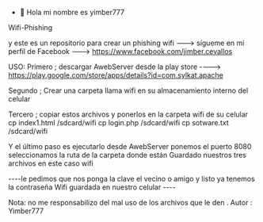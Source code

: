 - 👋 Hola mi nombre es yimber777 

Wifi-Phishing

y este es un repositorio para crear un phishing wifi
---> sígueme en mi perfil de Facebook 
---> https://www.facebook.com/jimber.cevallos

USO:
Primero ; descargar AwebServer desde la play store
----> https://play.google.com/store/apps/details?id=com.sylkat.apache

Segundo ; Crear una carpeta llama wifi en su almacenamiento interno del celular

Tercero ; copiar estos archivos y ponerlos en la carpeta wifi de su celular
cp index1.html /sdcard/wifi
cp login.php /sdcard/wifi
cp sotware.txt /sdcard/wifi

Y el último paso es ejecutarlo desde AwebServer ponemos el puerto 8080 seleccionamos la ruta de la carpeta donde están
Guardado nuestros tres archivos en este caso wifi 

----le pedimos que nos ponga la clave el vecino o amigo y listo ya tenemos la contraseña
Wifi guardada en nuestro celular ----

Nota: no me responsabilizo del mal uso de los archivos que le den .
Autor : Yimber777 
